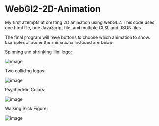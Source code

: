 # WebGl2-2D-Animation

My first attempts at creating 2D animation using WebGL2. This code uses one html file, one JavaScript file, and multiple GLSL and JSON files.

The final program will have buttons to choose which animation to show. Examples of some the animations included are below. 

Spinning and shrinking Illini logo:

![image](https://user-images.githubusercontent.com/111945641/227106663-48ec2df8-ecb5-43df-8360-7a42beeeca5d.png)


Two colliding logos:

![image](https://user-images.githubusercontent.com/111945641/227106843-2dcc2eb1-5868-42c9-a8f1-4ba40e1f9f48.png)


Psychedelic Colors:

![image](https://user-images.githubusercontent.com/111945641/227106975-10fdea88-8db2-4dfd-b65f-393bf17aef97.png)


Walking Stick Figure:

![image](https://user-images.githubusercontent.com/111945641/227107120-ff76dddf-a5d3-432b-82be-99eedeef66cb.png)


